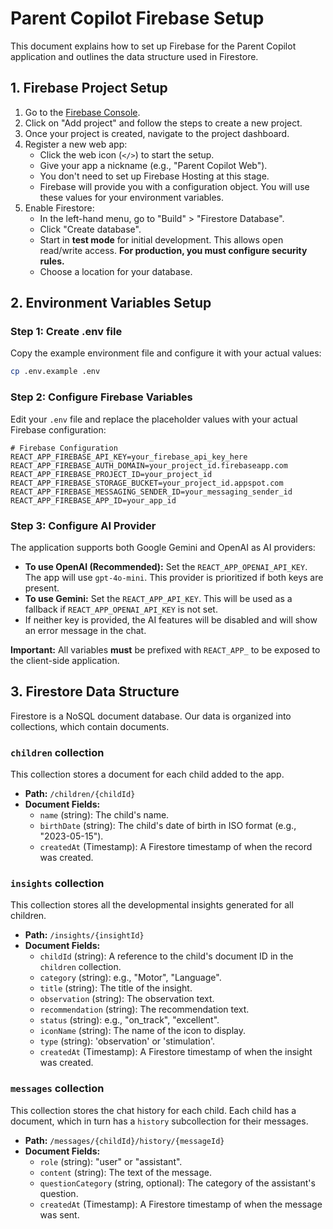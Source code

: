 # Parent Copilot Firebase Setup

This document explains how to set up Firebase for the Parent Copilot application and outlines the data structure used in Firestore.

## 1. Firebase Project Setup

1.  Go to the [Firebase Console](https://console.firebase.google.com/).
2.  Click on "Add project" and follow the steps to create a new project.
3.  Once your project is created, navigate to the project dashboard.
4.  Register a new web app:
    *   Click the web icon (`</>`) to start the setup.
    *   Give your app a nickname (e.g., "Parent Copilot Web").
    *   You don't need to set up Firebase Hosting at this stage.
    *   Firebase will provide you with a configuration object. You will use these values for your environment variables.
5.  Enable Firestore:
    *   In the left-hand menu, go to "Build" > "Firestore Database".
    *   Click "Create database".
    *   Start in **test mode** for initial development. This allows open read/write access. **For production, you must configure security rules.**
    *   Choose a location for your database.

## 2. Environment Variables Setup

### Step 1: Create .env file
Copy the example environment file and configure it with your actual values:
```bash
cp .env.example .env
```

### Step 2: Configure Firebase Variables
Edit your `.env` file and replace the placeholder values with your actual Firebase configuration:

```env
# Firebase Configuration
REACT_APP_FIREBASE_API_KEY=your_firebase_api_key_here
REACT_APP_FIREBASE_AUTH_DOMAIN=your_project_id.firebaseapp.com
REACT_APP_FIREBASE_PROJECT_ID=your_project_id
REACT_APP_FIREBASE_STORAGE_BUCKET=your_project_id.appspot.com
REACT_APP_FIREBASE_MESSAGING_SENDER_ID=your_messaging_sender_id
REACT_APP_FIREBASE_APP_ID=your_app_id
```

### Step 3: Configure AI Provider
The application supports both Google Gemini and OpenAI as AI providers:

-   **To use OpenAI (Recommended):** Set the `REACT_APP_OPENAI_API_KEY`. The app will use `gpt-4o-mini`. This provider is prioritized if both keys are present.
-   **To use Gemini:** Set the `REACT_APP_API_KEY`. This will be used as a fallback if `REACT_APP_OPENAI_API_KEY` is not set.
-   If neither key is provided, the AI features will be disabled and will show an error message in the chat.

**Important:** All variables **must** be prefixed with `REACT_APP_` to be exposed to the client-side application.

## 3. Firestore Data Structure

Firestore is a NoSQL document database. Our data is organized into collections, which contain documents.

### `children` collection

This collection stores a document for each child added to the app.

-   **Path:** `/children/{childId}`
-   **Document Fields:**
    -   `name` (string): The child's name.
    -   `birthDate` (string): The child's date of birth in ISO format (e.g., "2023-05-15").
    -   `createdAt` (Timestamp): A Firestore timestamp of when the record was created.

### `insights` collection

This collection stores all the developmental insights generated for all children.

-   **Path:** `/insights/{insightId}`
-   **Document Fields:**
    -   `childId` (string): A reference to the child's document ID in the `children` collection.
    -   `category` (string): e.g., "Motor", "Language".
    -   `title` (string): The title of the insight.
    -   `observation` (string): The observation text.
    -   `recommendation` (string): The recommendation text.
    -   `status` (string): e.g., "on_track", "excellent".
    -   `iconName` (string): The name of the icon to display.
    -   `type` (string): 'observation' or 'stimulation'.
    -   `createdAt` (Timestamp): A Firestore timestamp of when the insight was created.

### `messages` collection

This collection stores the chat history for each child. Each child has a document, which in turn has a `history` subcollection for their messages.

-   **Path:** `/messages/{childId}/history/{messageId}`
-   **Document Fields:**
    -   `role` (string): "user" or "assistant".
    -   `content` (string): The text of the message.
    -   `questionCategory` (string, optional): The category of the assistant's question.
    -   `createdAt` (Timestamp): A Firestore timestamp of when the message was sent.